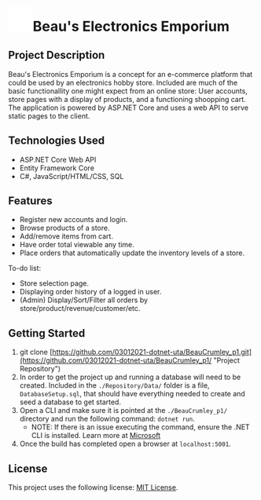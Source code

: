 # <img src="BeauCrumley_p1/wwwroot/favicon.png" alt="BEE Logo" width="50"/>Beau's Electronics Emporium 

## Project Description

Beau's Electronics Emporium is a concept for an e-commerce platform that could be used by an electronics hobby store. Included are much of the basic functionallity one might expect from an online store: User accounts, store pages with a display of products, and a functioning shoopping cart. The application is powered by ASP.NET Core and uses a web API to serve static pages to the client. 

## Technologies Used

* ASP.NET Core Web API
* Entity Framework Core
* C#, JavaScript/HTML/CSS, SQL

## Features

* Register new accounts and login.
* Browse products of a store.
* Add/remove items from cart.
* Have order total viewable any time.
* Place orders that automatically update the inventory levels of a store.

To-do list:
* Store selection page.
* Displaying order history of a logged in user.
* (Admin) Display/Sort/Filter all orders by store/product/revenue/customer/etc.

## Getting Started
   
1. git clone [https://github.com/03012021-dotnet-uta/BeauCrumley_p1.git](https://github.com/03012021-dotnet-uta/BeauCrumley_p1/ "Project Repository")
2. In order to get the project up and running a database will need to be created. Included in the `./Repository/Data/` folder is a file, `DatabaseSetup.sql`, that should have everything needed to create and seed a database to get started.
3. Open a CLI and make sure it is pointed at the `./BeauCrumley_p1/` directory and run the following command: `dotnet run`.
     * NOTE: If there is an issue executing the command, ensure the .NET CLI is installed. Learn more at [Microsoft](https://dotnet.microsoft.com/download ".NET Download")
4. Once the build has completed open a browser at `localhost:5001`.

## License

This project uses the following license: [MIT License](https://mit-license.org/ "MIT License").
